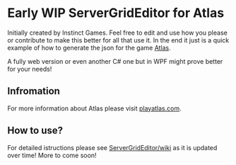 # Early WIP ServerGridEditor for Atlas

Initially created by Instinct Games. Feel free to edit and use how you please or contribute to make this better for all that use it. In the end it just is a quick example of how to generate the json for the game [Atlas](https://playatlas.com).

A fully web version or even another C# one but in WPF might prove better for your needs! 

## Infromation
For more information about Atlas please visit [playatlas.com](https://playatlas.com).

## How to use?
For detailed istructions please see [ServerGridEditor/wiki](https://github.com/GrapeshotGames/ServerGridEditor/wiki) as it is updated over time! More to come soon!

